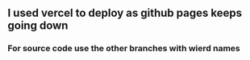 ## I used vercel to deploy as github pages keeps going down

### For source code use the other branches with wierd names
